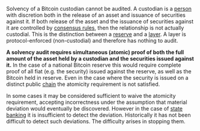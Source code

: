 Solvency of a Bitcoin custodian cannot be audited. A custodian is a [person](Glossary#person) with discretion both in the release of an asset and issuance of securities against it. If both release of the asset and the issuance of securities against it are controlled by [consensus rules](Glossary#consensus-rules), then the relationship is not actually custodial. This is the distinction between a [reserve](Reservation-Principle) and a [layer](Glossary#layering). A layer is protocol-enforced (non-custodial) and therefore has nothing to audit.

**A solvency audit requires simultaneous (atomic) proof of both the full amount of the asset held by a custodian and the securities issued against it.** In the case of a national Bitcoin reserve this would require complete proof of all fiat (e.g. the security) issued against the reserve, as well as the Bitcoin held in reserve. Even in the case where the security is issued on a distinct public [chain](Glossary#chain) the atomicity requirement is not satisfied.

In some cases it may be considered sufficient to waive the atomicity requirement, accepting incorrectness under the assumption that material deviation would eventually be discovered. However in the case of [state banking](Reserve-Currency-Fallacy) it is insufficient to detect the deviation. Historically it has not been difficult to detect such deviations. The difficulty arises in stopping them.
